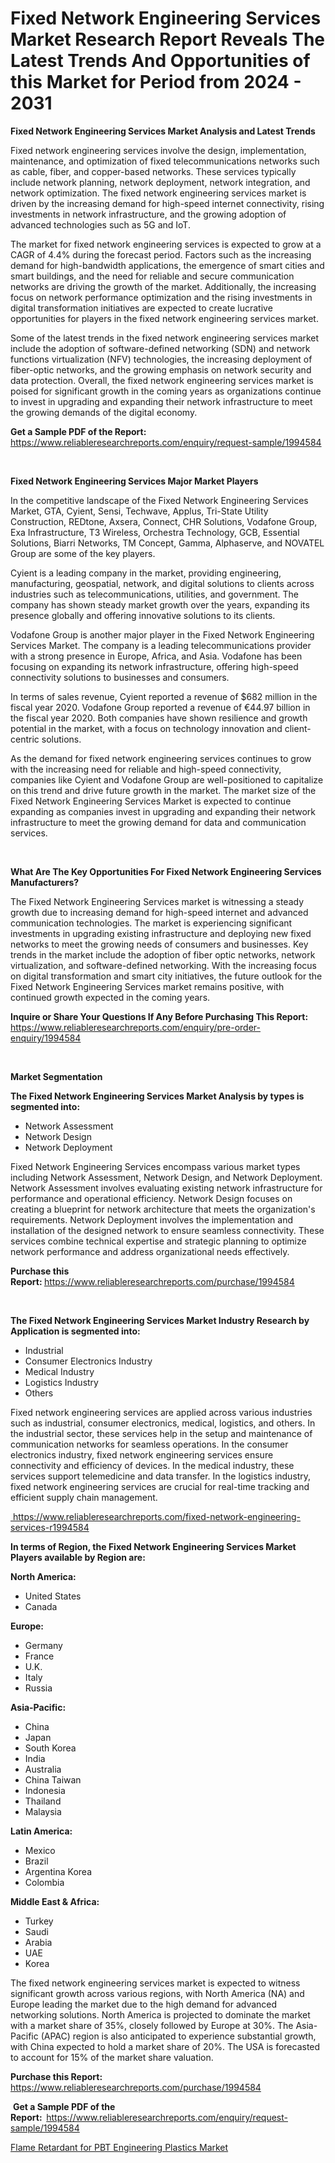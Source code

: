 <p><h1>Fixed Network Engineering Services Market Research Report Reveals The Latest Trends And Opportunities of this Market for Period from 2024 - 2031</h1></p><p><strong>Fixed Network Engineering Services Market Analysis and Latest Trends</strong></p>
<p><p>Fixed network engineering services involve the design, implementation, maintenance, and optimization of fixed telecommunications networks such as cable, fiber, and copper-based networks. These services typically include network planning, network deployment, network integration, and network optimization. The fixed network engineering services market is driven by the increasing demand for high-speed internet connectivity, rising investments in network infrastructure, and the growing adoption of advanced technologies such as 5G and IoT.</p><p>The market for fixed network engineering services is expected to grow at a CAGR of 4.4% during the forecast period. Factors such as the increasing demand for high-bandwidth applications, the emergence of smart cities and smart buildings, and the need for reliable and secure communication networks are driving the growth of the market. Additionally, the increasing focus on network performance optimization and the rising investments in digital transformation initiatives are expected to create lucrative opportunities for players in the fixed network engineering services market.</p><p>Some of the latest trends in the fixed network engineering services market include the adoption of software-defined networking (SDN) and network functions virtualization (NFV) technologies, the increasing deployment of fiber-optic networks, and the growing emphasis on network security and data protection. Overall, the fixed network engineering services market is poised for significant growth in the coming years as organizations continue to invest in upgrading and expanding their network infrastructure to meet the growing demands of the digital economy.</p></p>
<p><strong>Get a Sample PDF of the Report:&nbsp;</strong> <a href="https://www.reliableresearchreports.com/enquiry/request-sample/1994584">https://www.reliableresearchreports.com/enquiry/request-sample/1994584</a></p>
<p>&nbsp;</p>
<p><strong>Fixed Network Engineering Services Major Market Players</strong></p>
<p><p>In the competitive landscape of the Fixed Network Engineering Services Market, GTA, Cyient, Sensi, Techwave, Applus, Tri-State Utility Construction, REDtone, Axsera, Connect, CHR Solutions, Vodafone Group, Exa Infrastructure, T3 Wireless, Orchestra Technology, GCB, Essential Solutions, Biarri Networks, TM Concept, Gamma, Alphaserve, and NOVATEL Group are some of the key players. </p><p>Cyient is a leading company in the market, providing engineering, manufacturing, geospatial, network, and digital solutions to clients across industries such as telecommunications, utilities, and government. The company has shown steady market growth over the years, expanding its presence globally and offering innovative solutions to its clients.</p><p>Vodafone Group is another major player in the Fixed Network Engineering Services Market. The company is a leading telecommunications provider with a strong presence in Europe, Africa, and Asia. Vodafone has been focusing on expanding its network infrastructure, offering high-speed connectivity solutions to businesses and consumers.</p><p>In terms of sales revenue, Cyient reported a revenue of $682 million in the fiscal year 2020. Vodafone Group reported a revenue of €44.97 billion in the fiscal year 2020. Both companies have shown resilience and growth potential in the market, with a focus on technology innovation and client-centric solutions.</p><p>As the demand for fixed network engineering services continues to grow with the increasing need for reliable and high-speed connectivity, companies like Cyient and Vodafone Group are well-positioned to capitalize on this trend and drive future growth in the market. The market size of the Fixed Network Engineering Services Market is expected to continue expanding as companies invest in upgrading and expanding their network infrastructure to meet the growing demand for data and communication services.</p></p>
<p>&nbsp;</p>
<p><strong>What Are The Key Opportunities For Fixed Network Engineering Services Manufacturers?</strong></p>
<p><p>The Fixed Network Engineering Services market is witnessing a steady growth due to increasing demand for high-speed internet and advanced communication technologies. The market is experiencing significant investments in upgrading existing infrastructure and deploying new fixed networks to meet the growing needs of consumers and businesses. Key trends in the market include the adoption of fiber optic networks, network virtualization, and software-defined networking. With the increasing focus on digital transformation and smart city initiatives, the future outlook for the Fixed Network Engineering Services market remains positive, with continued growth expected in the coming years.</p></p>
<p><strong>Inquire or Share Your Questions If Any Before Purchasing This Report:</strong> <a href="https://www.reliableresearchreports.com/enquiry/pre-order-enquiry/1994584">https://www.reliableresearchreports.com/enquiry/pre-order-enquiry/1994584</a></p>
<p>&nbsp;</p>
<p><strong>Market Segmentation</strong></p>
<p><strong>The Fixed Network Engineering Services Market Analysis by types is segmented into:</strong></p>
<p><ul><li>Network Assessment</li><li>Network Design</li><li>Network Deployment</li></ul></p>
<p><p>Fixed Network Engineering Services encompass various market types including Network Assessment, Network Design, and Network Deployment. Network Assessment involves evaluating existing network infrastructure for performance and operational efficiency. Network Design focuses on creating a blueprint for network architecture that meets the organization's requirements. Network Deployment involves the implementation and installation of the designed network to ensure seamless connectivity. These services combine technical expertise and strategic planning to optimize network performance and address organizational needs effectively.</p></p>
<p><strong>Purchase this Report:&nbsp;</strong><a href="https://www.reliableresearchreports.com/purchase/1994584">https://www.reliableresearchreports.com/purchase/1994584</a></p>
<p>&nbsp;</p>
<p><strong>The Fixed Network Engineering Services Market Industry Research by Application is segmented into:</strong></p>
<p><ul><li>Industrial</li><li>Consumer Electronics Industry</li><li>Medical Industry</li><li>Logistics Industry</li><li>Others</li></ul></p>
<p><p>Fixed network engineering services are applied across various industries such as industrial, consumer electronics, medical, logistics, and others. In the industrial sector, these services help in the setup and maintenance of communication networks for seamless operations. In the consumer electronics industry, fixed network engineering services ensure connectivity and efficiency of devices. In the medical industry, these services support telemedicine and data transfer. In the logistics industry, fixed network engineering services are crucial for real-time tracking and efficient supply chain management.</p></p>
<p><a href="https://www.reliableresearchreports.com/fixed-network-engineering-services-r1994584">&nbsp;https://www.reliableresearchreports.com/fixed-network-engineering-services-r1994584</a></p>
<p><strong>In terms of Region, the Fixed Network Engineering Services Market Players available by Region are:</strong></p>
<p>
    <p> <strong> North America: </strong>
        <ul>
            <li>United States</li>
            <li>Canada</li>
        </ul>
        </p> 
    <p> <strong> Europe: </strong>
        <ul>
            <li>Germany</li>
            <li>France</li>
            <li>U.K.</li>
            <li>Italy</li>
            <li>Russia</li>
        </ul>
        </p> 
    <p> <strong> Asia-Pacific: </strong>
        <ul>
            <li>China</li>
            <li>Japan</li>
            <li>South Korea</li>
            <li>India</li>
            <li>Australia</li>
            <li>China Taiwan</li>
            <li>Indonesia</li>
            <li>Thailand</li>
            <li>Malaysia</li>
        </ul>
        </p> 
    <p> <strong> Latin America: </strong>
        <ul>
            <li>Mexico</li>
            <li>Brazil</li>
            <li>Argentina Korea</li>
            <li>Colombia</li>
        </ul>
        </p> 
    <p> <strong> Middle East & Africa: </strong>
        <ul>
            <li>Turkey</li>
            <li>Saudi</li>
            <li>Arabia</li>
            <li>UAE</li>
            <li>Korea</li>
        </ul>
    </p>
    </p>
<p><p>The fixed network engineering services market is expected to witness significant growth across various regions, with North America (NA) and Europe leading the market due to the high demand for advanced networking solutions. North America is projected to dominate the market with a market share of 35%, closely followed by Europe at 30%. The Asia-Pacific (APAC) region is also anticipated to experience substantial growth, with China expected to hold a market share of 20%. The USA is forecasted to account for 15% of the market share valuation.</p></p>
<p><strong>Purchase this Report: </strong><a href="https://www.reliableresearchreports.com/purchase/1994584">https://www.reliableresearchreports.com/purchase/1994584</a></p>
<p>&nbsp;<strong>Get a Sample PDF of the Report:&nbsp;&nbsp;</strong><a href="https://www.reliableresearchreports.com/enquiry/request-sample/1994584">https://www.reliableresearchreports.com/enquiry/request-sample/1994584</a></p>
<p><strong></strong></p>
<p><p><a href="https://github.com/yemakinde/Market-Research-Report-List-3/blob/main/flame-retardant-for-pbt-engineering-plastics-market.md">Flame Retardant for PBT Engineering Plastics Market</a></p></p>